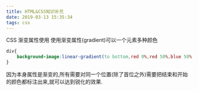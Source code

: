 ```yaml
---
title: HTML&CSS知识补充
date: 2019-03-13 15:35:34
tags: css
---
```

CSS 渐变属性使用
使用渐变属性(gradient)可以一个元素多种颜色
```css
div{
    background-image:linear-gradient(to bottom,red 0%,red 50%,blue 50%,blue 100%)
}
```
因为本身属性是渐变的,所有需要对同一个位置(除了首位之外)需要把结束和开始的颜色都标注出来,就可以达到锐化的效果.

